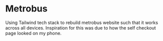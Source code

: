 # Metrobus

Using Tailwind tech stack to rebuild metrobus website such that it works across all devices.
Inspiration for this was due to how the self checkout page looked on my phone.


